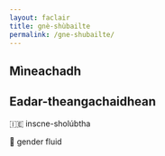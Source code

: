 ```yaml
---
layout: faclair
title: gnè-shùbailte
permalink: /gne-shubailte/
---
```


## Mìneachadh

## Eadar-theangachaidhean

&#x1f1ee;&#x1f1ea; inscne-sholúbtha

&#x1f3f4;&#xe0067;&#xe0062;&#xe0065;&#xe006e;&#xe0067;&#xe007f; gender fluid
